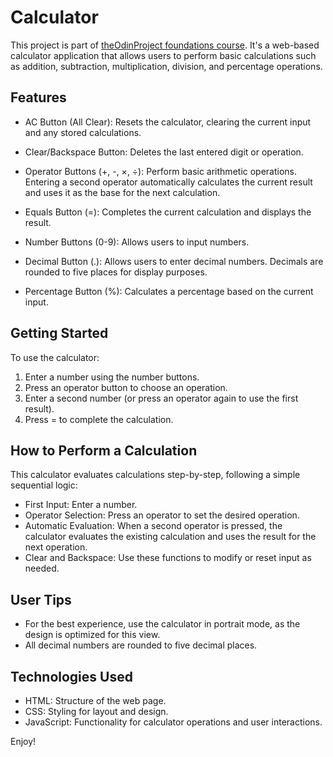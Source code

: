 # Calculator
This project is part of [theOdinProject foundations course](https://www.theodinproject.com/paths/foundations/courses/foundations). It's a web-based calculator application that allows users to perform basic calculations such as addition, subtraction, multiplication, division, and percentage operations.

## Features
- AC Button (All Clear): Resets the calculator, clearing the current input and any stored calculations.

- Clear/Backspace Button: Deletes the last entered digit or operation.

- Operator Buttons (+, -, ×, ÷): Perform basic arithmetic operations. Entering a second operator automatically calculates the current result and uses it as the base for the next calculation.

- Equals Button (=): Completes the current calculation and displays the result.

- Number Buttons (0-9): Allows users to input numbers.

- Decimal Button (.): Allows users to enter decimal numbers. Decimals are rounded to five places for display purposes.

- Percentage Button (%): Calculates a percentage based on the current input.

## Getting Started
To use the calculator:

1. Enter a number using the number buttons.
2. Press an operator button to choose an operation.
3. Enter a second number (or press an operator again to use the first result).
4. Press = to complete the calculation.

## How to Perform a Calculation
This calculator evaluates calculations step-by-step, following a simple sequential logic:

- First Input: Enter a number.
- Operator Selection: Press an operator to set the desired operation.
- Automatic Evaluation: When a second operator is pressed, the calculator evaluates the existing calculation and uses the result for the next operation.
- Clear and Backspace: Use these functions to modify or reset input as needed.

## User Tips
- For the best experience, use the calculator in portrait mode, as the design is optimized for this view.
- All decimal numbers are rounded to five decimal places.

## Technologies Used
- HTML: Structure of the web page.
- CSS: Styling for layout and design.
- JavaScript: Functionality for calculator operations and user interactions.

Enjoy!
